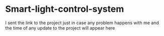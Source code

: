 # Smart-light-control-system
I sent the link to the project just in case any problem happens with me and the time of any update to the project will appear here 
